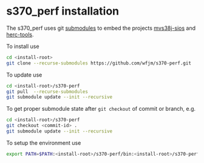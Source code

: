 # s370_perf installation

The s370_perf uses git
[submodules](https://git-scm.com/book/en/v2/Git-Tools-Submodules)
to embed the projects
[mvs38j-sios](https://github.com/wfjm/mvs38j-sios) and
[herc-tools](https://github.com/wfjm/herc-tools).

To install use
```bash
cd <install-root>
git clone --recurse-submodules https://github.com/wfjm/s370-perf.git
```

To update use
```bash
cd <install-root>/s370-perf
git pull  --recurse-submodules
git submodule update --init --recursive
```

To get proper submodule state after `git checkout` of commit or branch, e.g.
```bash
cd <install-root>/s370-perf
git checkout <commit-id> .
git submodule update --init --recursive
```

To setup the environment use
```bash
export PATH=$PATH:<install-root>/s370-perf/bin:<install-root>/s370-perf/herc-tools/bin
```
